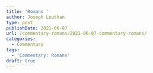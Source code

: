 ```yaml
---
title: 'Romans '
author: Joseph Louthan
type: post
publishDate: 2021-06-07
url: /commentary-romans/2021-06-07-commentary-romans/
categories:
  - Commentary
tags:
  - 'Commentary: Romans'
draft: true
---
```

